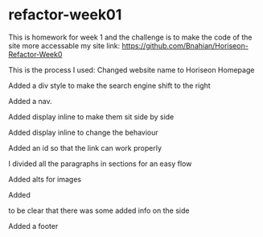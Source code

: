 # refactor-week01
This is homework for week 1 and the challenge is to make the code of the site more accessable my site link:
https://github.com/Bnahian/Horiseon-Refactor-Week0 

This is the process I used:
Changed website name to Horiseon Homepage

Added a div style to make the search engine shift to the right

Added a nav.

Added display inline to make them sit side by side

Added display inline to change the behaviour

Added an id so that the link can work properly

I divided all the paragraphs in sections for an easy flow

Added alts for images

Added <aside> to be clear that there was some added info on the side

Added a footer